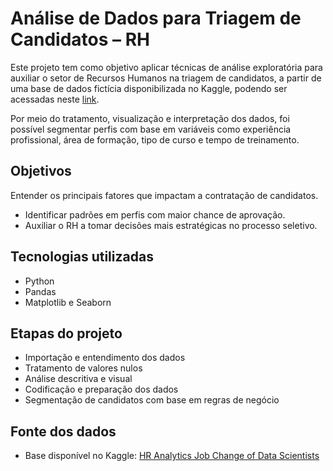 # Análise de Dados para Triagem de Candidatos – RH
Este projeto tem como objetivo aplicar técnicas de análise exploratória para auxiliar o setor de Recursos Humanos na triagem de candidatos, a partir de uma base de dados fictícia disponibilizada no Kaggle, podendo ser acessadas neste [link](https://www.kaggle.com/datasets/arashnic/hr-analytics-job-change-of-data-scientists/data?select=aug_train.csv).

Por meio do tratamento, visualização e interpretação dos dados, foi possível segmentar perfis com base em variáveis como experiência profissional, área de formação, tipo de curso e tempo de treinamento.

## Objetivos
Entender os principais fatores que impactam a contratação de candidatos.
- Identificar padrões em perfis com maior chance de aprovação.
- Auxiliar o RH a tomar decisões mais estratégicas no processo seletivo.

## Tecnologias utilizadas
- Python
- Pandas
- Matplotlib e Seaborn

## Etapas do projeto
- Importação e entendimento dos dados
- Tratamento de valores nulos
- Análise descritiva e visual
- Codificação e preparação dos dados
- Segmentação de candidatos com base em regras de negócio

## Fonte dos dados
- Base disponível no Kaggle: [HR Analytics Job Change of Data Scientists](https://www.kaggle.com/datasets/arashnic/hr-analytics-job-change-of-data-scientists)
